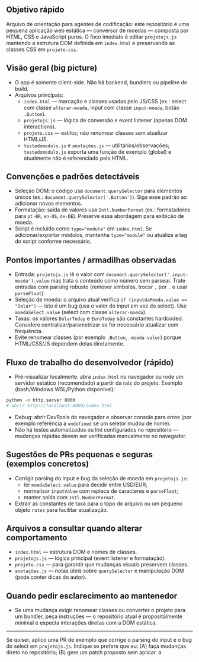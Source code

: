 ## Objetivo rápido

Arquivo de orientação para agentes de codificação: este repositório é uma pequena aplicação web estática — conversor de moedas — composta por HTML, CSS e JavaScript puros. O foco imediato é editar `projetojs.js` mantendo a estrutura DOM definida em `index.html` e preservando as classes CSS em `projeto.css`.

## Visão geral (big picture)

- O app é somente client-side. Não há backend, bundlers ou pipeline de build.
- Arquivos principais:
  - `index.html` — marcação e classes usadas pelo JS/CSS (ex.: select com classe `alterar-moeda`, input com classe `input-moeda`, botão `.Button`).
  - `projetojs.js` — lógica de conversão e event listener (apenas DOM interactions).
  - `projeto.css` — estilos; não renomear classes sem atualizar HTML/JS.
  - `testedomodulo.js` e `anotações.js` — utilitários/observações; `testedomodulo.js` exporta uma função de exemplo (global) e atualmente não é referenciado pelo HTML.

## Convenções e padrões detectáveis

- Seleção DOM: o código usa `document.querySelector` para elementos únicos (ex.: `document.querySelector('.Button')`). Siga esse padrão ao adicionar novos elementos.
- Formatação: saída de valores usa `Intl.NumberFormat` (ex.: formatadores para `pt-BR`, `en-US`, `de-DE`). Preserve essa abordagem para exibição de moeda.
- Script é incluído como `type="module"` em `index.html`. Se adicionar/exportar módulos, mantenha `type="module"` ou atualize a tag do script conforme necessário.

## Pontos importantes / armadilhas observadas

- Entrada: `projetojs.js` lê o valor com `document.querySelector('.input-moeda').value` mas trata o conteúdo como número sem parsear. Trate entradas com parsing robusto (remover símbolos, trocar `,` por `.` e usar `parseFloat`).
- Seleção de moeda: o arquivo atual verifica `if (inputdaMoeda.value == "Dolar")` — isto é um bug (usa o valor do input em vez do select). Use `moedaSelect.value` (select com classe `alterar-moeda`).
- Taxas: os valores `DolarToday` e `EuroToday` são constantes hardcoded. Considere centralizar/parametrizar se for necessário atualizar com frequência.
- Evite renomear classes (por exemplo `.Button`, `.moeda-valor`) porque HTML/CSS/JS dependem delas diretamente.

## Fluxo de trabalho do desenvolvedor (rápido)

- Pré-visualizar localmente: abra `index.html` no navegador ou rode um servidor estático (recomendado) a partir da raiz do projeto. Exemplo (bash/Windows WSL/Python disponível):

```bash
python -m http.server 8000
# abrir http://localhost:8000/index.html
```

- Debug: abrir DevTools do navegador e observar console para erros (por exemplo referência a `undefined` se um seletor mudou de nome).
- Não há testes automatizados ou lint configurados no repositório — mudanças rápidas devem ser verificadas manualmente no navegador.

## Sugestões de PRs pequenas e seguras (exemplos concretos)

- Corrigir parsing do input e bug da seleção de moeda em `projetojs.js`:
  - ler `moedaSelect.value` para decidir entre USD/EUR;
  - normalizar `inputValue` com replace de caracteres e `parseFloat`;
  - manter saída com `Intl.NumberFormat`.
- Extrair as constantes de taxa para o topo do arquivo ou um pequeno objeto `rates` para facilitar atualização.

## Arquivos a consultar quando alterar comportamento

- `index.html` — estrutura DOM e nomes de classes.
- `projetojs.js` — lógica principal (event listener e formatação).
- `projeto.css` — para garantir que mudanças visuais preservem classes.
- `anotações.js` — notas úteis sobre `querySelector` e manipulação DOM (pode conter dicas do autor).

## Quando pedir esclarecimento ao mantenedor

- Se uma mudança exigir renomear classes ou converter o projeto para um bundler, peça instruções — o repositório atual é propositalmente minimal e expecta interações diretas com a DOM estática.

---

Se quiser, aplico uma PR de exemplo que corrige o parsing do input e o bug do select em `projetojs.js`. Indique se prefere que eu: (A) faça mudanças direto no repositório; (B) gere um patch proposto sem aplicar.
a